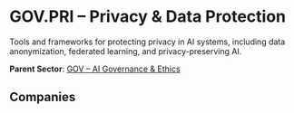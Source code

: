# GOV.PRI – Privacy & Data Protection

Tools and frameworks for protecting privacy in AI systems, including data anonymization, federated learning, and privacy-preserving AI.


**Parent Sector**: [GOV – AI Governance & Ethics](gov.md)

## Companies

